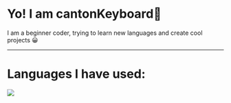 # Yo! I am cantonKeyboard👋

I am a beginner coder, trying to learn new languages and create cool projects 😀

<hr>

# Languages I have used:

<img src="https://skillicons.dev/icons?i=js,ts,css,html,py" />

